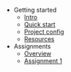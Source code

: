 * Getting started
    * [Intro](/)
    * [Quick start](/home/getting_started)
    * [Project config](/home/project_config)
    * [Resources](/home/resources)
* Assignments
    * [Overview](/assignments/)
    * [Assignment 1](/assignments/assignment_1)
